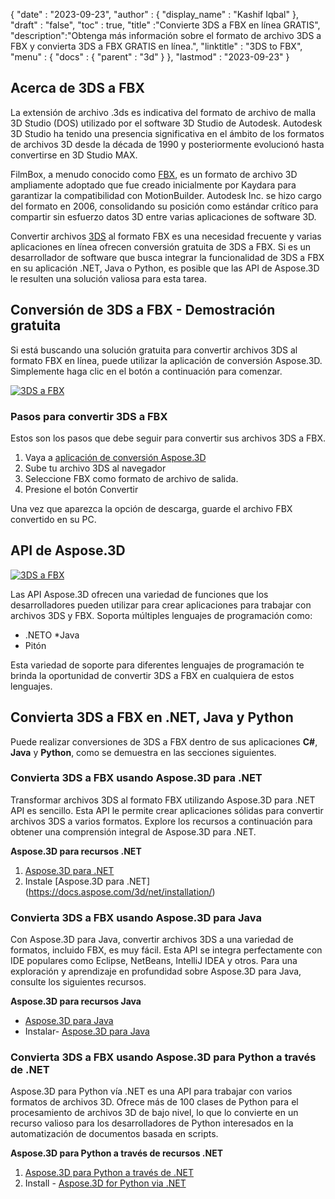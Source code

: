 {
  "date" : "2023-09-23",
  "author" : {
    "display_name" : "Kashif Iqbal"
},
  "draft" : "false",
  "toc" : true,
  "title" :"Convierte 3DS a FBX en línea GRATIS",
  "description":"Obtenga más información sobre el formato de archivo 3DS a FBX y convierta 3DS a FBX GRATIS en línea.",
  "linktitle" : "3DS to FBX",
  "menu" : {
    "docs" : {
      "parent" : "3d"
}
},
  "lastmod" : "2023-09-23"
}

## Acerca de 3DS a FBX

La extensión de archivo .3ds es indicativa del formato de archivo de malla 3D Studio (DOS) utilizado por el software 3D Studio de Autodesk. Autodesk 3D Studio ha tenido una presencia significativa en el ámbito de los formatos de archivos 3D desde la década de 1990 y posteriormente evolucionó hasta convertirse en 3D Studio MAX.

FilmBox, a menudo conocido como [FBX](/es/3d/fbx/), es un formato de archivo 3D ampliamente adoptado que fue creado inicialmente por Kaydara para garantizar la compatibilidad con MotionBuilder. Autodesk Inc. se hizo cargo del formato en 2006, consolidando su posición como estándar crítico para compartir sin esfuerzo datos 3D entre varias aplicaciones de software 3D.

Convertir archivos [3DS](/es/3d/3ds/) al formato FBX es una necesidad frecuente y varias aplicaciones en línea ofrecen conversión gratuita de 3DS a FBX. Si es un desarrollador de software que busca integrar la funcionalidad de 3DS a FBX en su aplicación .NET, Java o Python, es posible que las API de Aspose.3D le resulten una solución valiosa para esta tarea.

## Conversión de 3DS a FBX - Demostración gratuita

Si está buscando una solución gratuita para convertir archivos 3DS al formato FBX en línea, puede utilizar la aplicación de conversión Aspose.3D. Simplemente haga clic en el botón a continuación para comenzar.

[![3DS a FBX](../3ds-to-fbx.png)](https://products.aspose.app/3d/conversion/3ds-to-fbx)

### Pasos para convertir 3DS a FBX

Estos son los pasos que debe seguir para convertir sus archivos 3DS a FBX.

1. Vaya a [aplicación de conversión Aspose.3D](https://products.aspose.app/3d/conversion/3ds-to-fbx)
1. Sube tu archivo 3DS al navegador
1. Seleccione FBX como formato de archivo de salida.
1. Presione el botón Convertir

Una vez que aparezca la opción de descarga, guarde el archivo FBX convertido en su PC.

## API de Aspose.3D

[![3DS a FBX](../try-aspose-3d.png)](https://products.aspose.com/3d/)

Las API Aspose.3D ofrecen una variedad de funciones que los desarrolladores pueden utilizar para crear aplicaciones para trabajar con archivos 3DS y FBX. Soporta múltiples lenguajes de programación como:

* .NETO
*Java
* Pitón

Esta variedad de soporte para diferentes lenguajes de programación te brinda la oportunidad de convertir 3DS a FBX en cualquiera de estos lenguajes.

## Convierta 3DS a FBX en .NET, Java y Python

Puede realizar conversiones de 3DS a FBX dentro de sus aplicaciones **C#**, **Java** y **Python**, como se demuestra en las secciones siguientes.

### Convierta 3DS a FBX usando Aspose.3D para .NET

Transformar archivos 3DS al formato FBX utilizando Aspose.3D para .NET API es sencillo. Esta API le permite crear aplicaciones sólidas para convertir archivos 3DS a varios formatos. Explore los recursos a continuación para obtener una comprensión integral de Aspose.3D para .NET.

**Aspose.3D para recursos .NET**

1. [Aspose.3D para .NET](https://products.aspose.com/3d/net/)
1. Instale [Aspose.3D para .NET] (https://docs.aspose.com/3d/net/installation/)

### Convierta 3DS a FBX usando Aspose.3D para Java

Con Aspose.3D para Java, convertir archivos 3DS a una variedad de formatos, incluido FBX, es muy fácil. Esta API se integra perfectamente con IDE populares como Eclipse, NetBeans, IntelliJ IDEA y otros. Para una exploración y aprendizaje en profundidad sobre Aspose.3D para Java, consulte los siguientes recursos.

**Aspose.3D para recursos Java**

* [Aspose.3D para Java](https://products.aspose.com/3d/java/)
* Instalar- [Aspose.3D para Java](https://docs.aspose.com/3d/java/installation/)

### Convierta 3DS a FBX usando Aspose.3D para Python a través de .NET

Aspose.3D para Python vía .NET es una API para trabajar con varios formatos de archivos 3D. Ofrece más de 100 clases de Python para el procesamiento de archivos 3D de bajo nivel, lo que lo convierte en un recurso valioso para los desarrolladores de Python interesados en la automatización de documentos basada en scripts.

**Aspose.3D para Python a través de recursos .NET**

1. [Aspose.3D para Python a través de .NET](https://products.aspose.com/3d/python-net/)
1. Install - [Aspose.3D for Python via .NET](https://releases.aspose.com/3d/python-net/)
